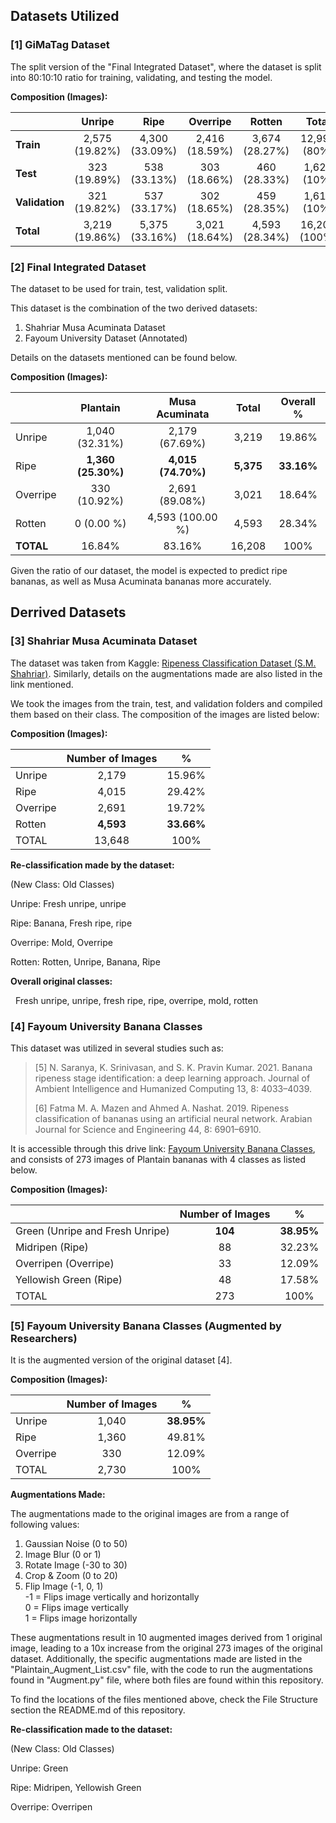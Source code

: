 ## Datasets Utilized

### \[1\] GiMaTag Dataset

The split version of the "Final Integrated Dataset", where the dataset is split into 80:10:10 ratio for training, validating, and testing the model.

**Composition (Images):**

|   | Unripe | Ripe | Overripe | Rotten | Total |
|------------|:----------:|:----------:|:----------:|:----------:|:----------:|
| **Train** | 2,575 (19.82%) | 4,300 (33.09%) | 2,416 (18.59%) | 3,674 (28.27%) | 12,995 (80%) |
| **Test** | 323 (19.89%) | 538 (33.13%) | 303 (18.66%) | 460 (28.33%) | 1,624 (10%) |
| **Validation** | 321 (19.82%) | 537 (33.17%) | 302 (18.65%) | 459 (28.35%) | 1,619 (10%) |
| **Total** | 3,219 (19.86%) | 5,375 (33.16%) | 3,021 (18.64%) | 4,593 (28.34%) | 16,208 (100%) |

### \[2\] Final Integrated Dataset

The dataset to be used for train, test, validation split.

This dataset is the combination of the two derived datasets:

1.  Shahriar Musa Acuminata Dataset
2.  Fayoum University Dataset (Annotated)

Details on the datasets mentioned can be found below.

**Composition (Images):**

|           |      Plantain      |   Musa Acuminata   |   Total   | Overall %  |
|:----------|:------------------:|:------------------:|:---------:|:----------:|
| Unripe    |   1,040 (32.31%)   |   2,179 (67.69%)   |   3,219   |   19.86%   |
| Ripe      | **1,360 (25.30%)** | **4,015 (74.70%)** | **5,375** | **33.16%** |
| Overripe  |    330 (10.92%)    |   2,691 (89.08%)   |   3,021   |   18.64%   |
| Rotten    |     0 (0.00 %)     |  4,593 (100.00 %)  |   4,593   |   28.34%   |
| **TOTAL** |       16.84%       |       83.16%       |  16,208   |    100%    |

Given the ratio of our dataset, the model is expected to predict ripe bananas, as well as Musa Acuminata bananas more accurately.

## Derrived Datasets

### \[3\] Shahriar Musa Acuminata Dataset

The dataset was taken from Kaggle: [Ripeness Classification Dataset (S.M. Shahriar)](https://www.kaggle.com/datasets/shahriar26s/banana-ripeness-classification-dataset). Similarly, details on the augmentations made are also listed in the link mentioned.

We took the images from the train, test, and validation folders and compiled them based on their class. The composition of the images are listed below:

**Composition (Images):**

|          | Number of Images |     \%     |
|----------|:----------------:|:----------:|
| Unripe   |      2,179       |   15.96%   |
| Ripe     |      4,015       |   29.42%   |
| Overripe |      2,691       |   19.72%   |
| Rotten   |    **4,593**     | **33.66%** |
| TOTAL    |      13,648      |    100%    |

**Re-classification made by the dataset:**

(New Class: Old Classes)

Unripe: Fresh unripe, unripe

Ripe: Banana, Fresh ripe, ripe

Overripe: Mold, Overripe

Rotten: Rotten, Unripe, Banana, Ripe

**Overall original classes:**

  Fresh unripe, unripe, fresh ripe, ripe, overripe, mold, rotten

### \[4\] Fayoum University Banana Classes

This dataset was utilized in several studies such as:

> \[5\]	N. Saranya, K. Srinivasan, and S. K. Pravin Kumar. 2021. Banana ripeness stage identification: a deep learning approach. Journal of Ambient Intelligence and Humanized Computing 13, 8: 4033–4039.
>
> \[6\]	Fatma M. A. Mazen and Ahmed A. Nashat. 2019. Ripeness classification of bananas using an artificial neural network. Arabian Journal for Science and Engineering 44, 8: 6901–6910.

It is accessible through this drive link: [Fayoum University Banana Classes](https://drive.google.com/drive/folders/1nRWBYAHNRqmL4R0SLrs6dbGQFSWGVY8V), and consists of 273 images of Plantain bananas with 4 classes as listed below.

**Composition (Images):**

|                                 | Number of Images |     \%     |
|---------------------------------|:----------------:|:----------:|
| Green (Unripe and Fresh Unripe) |     **104**      | **38.95%** |
| Midripen (Ripe)                 |        88        |   32.23%   |
| Overripen (Overripe)            |        33        |   12.09%   |
| Yellowish Green (Ripe)          |        48        |   17.58%   |
| TOTAL                           |       273        |    100%    |

### \[5\] Fayoum University Banana Classes (Augmented by Researchers)

It is the augmented version of the original dataset \[4\].

**Composition (Images):**

|          | Number of Images |     \%     |
|----------|:----------------:|:----------:|
| Unripe   |      1,040       | **38.95%** |
| Ripe     |      1,360       |   49.81%   |
| Overripe |       330        |   12.09%   |
| TOTAL    |      2,730       |    100%    |

**Augmentations Made:**

The augmentations made to the original images are from a range of following values:

1.  Gaussian Noise (0 to 50)
2.  Image Blur (0 or 1)
3.  Rotate Image (-30 to 30)
4.  Crop & Zoom (0 to 20)
5.  Flip Image (-1, 0, 1)\
    -1 = Flips image vertically and horizontally\
    0 = Flips image vertically\
    1 = Flips image horizontally

These augmentations result in 10 augmented images derived from 1 original image, leading to a 10x increase from the original 273 images of the original dataset. Additionally, the specific augmentations made are listed in the "Plaintain_Augment_List.csv" file, with the code to run the augmentations found in "Augment.py" file, where both files are found within this repository.

To find the locations of the files mentioned above, check the File Structure section the README.md of this repository.

**Re-classification made to the dataset:**

(New Class: Old Classes)

Unripe: Green

Ripe: Midripen, Yellowish Green

Overripe: Overripen